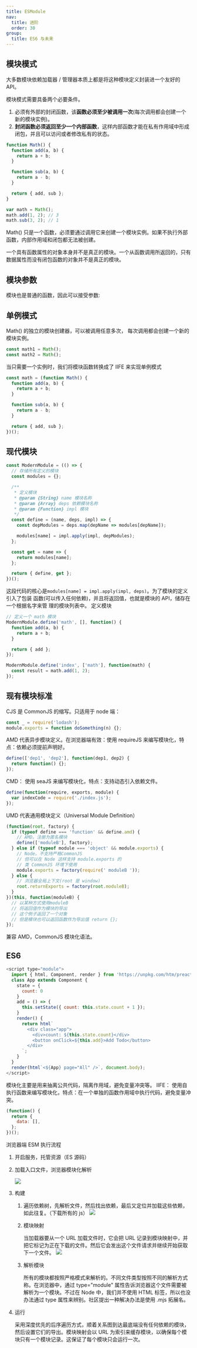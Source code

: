 ```yaml
---
title: ESModule
nav:
  title: 进阶
  order: 30
group:
  title: ES6 与未来
---
```


## 模块模式

大多数模块依赖加载器 / 管理器本质上都是将这种模块定义封装进一个友好的 API。

模块模式需要具备两个必要条件。

1. 必须有外部的封闭函数，该**函数必须至少被调用一次**(每次调用都会创建一个新的模块实例)。
2. **封闭函数必须返回至少一个内部函数**，这样内部函数才能在私有作用域中形成闭包，并且可以访问或者修改私有的状态。

```js
function Math() {
  function add(a, b) {
    return a + b;
  }

  function sub(a, b) {
    return a - b;
  }

  return { add, sub };
}

var math = Math();
math.add(1, 2); // 3
math.sub(3, 2); // 1
```

Math() 只是一个函数，必须要通过调用它来创建一个模块实例。如果不执行外部函数，内部作用域和闭包都无法被创建。

一个具有函数属性的对象本身并不是真正的模块。一个从函数调用所返回的，只有数据属性而没有闭包函数的对象并不是真正的模块。

## 模块参数

模块也是普通的函数，因此可以接受参数:

## 单例模式

Math() 的独立的模块创建器，可以被调用任意多次， 每次调用都会创建一个新的模块实例。

```js
const math1 = Math();
const math2 = Math();
```

当只需要一个实例时，我们将模块函数转换成了 IIFE 来实现单例模式

```js
const math = (function Math() {
  function add(a, b) {
    return a + b;
  }

  function sub(a, b) {
    return a - b;
  }

  return { add, sub };
})();
```

## 现代模块

```js
const ModernModule = (() => {
  // 存储所有定义的模块
  const modules = {};

  /**
   * 定义模块
   * @param {String} name 模块名称
   * @param {Array} deps 依赖模块名称
   * @param {Function} impl 模块
   */
  const define = (name, deps, impl) => {
    const depModules = deps.map(depName => modules[depName]);

    modules[name] = impl.apply(impl, depModules);
  };

  const get = name => {
    return modules[name];
  };

  return { define, get };
})();
```

这段代码的核心是`modules[name] = impl.apply(impl, deps)`。为了模块的定义引入了包装 函数(可以传入任何依赖)，并且将返回值，也就是模块的 API，储存在一个根据名字来管 理的模块列表中。
定义模块

```js
// 定义一个 math 模块
ModernModule.define('math', [], function() {
  function add(a, b) {
    return a + b;
  }

  return { add };
});

ModernModule.define('index', ['math'], function(math) {
  const result = math.add(1, 2);
});
```

## 现有模块标准

CJS 是 CommonJS 的缩写。只适用于 node 端：

```js
const _ = require('lodash');
module.exports = function doSomething(n) {};
```

AMD 代表异步模块定义。在浏览器端有效：使用 requireJS 来编写模块化，特点：依赖必须提前声明好。

```js
define(['dep1', 'dep2'], function(dep1, dep2) {
  return function() {};
});
```

CMD： 使用 seaJS 来编写模块化，特点：支持动态引入依赖文件。

```js
define(function(require, exports, module) {
  var indexCode = require('./index.js');
});
```

UMD 代表通用模块定义（Universal Module Definition）

```js
(function(root, factory) {
  if (typeof define === 'function' && define.amd) {
    // AMD。注册为匿名模块
    define(['moduleB'], factory);
  } else if (typeof module === 'object' && module.exports) {
    // Node。不支持严格CommonJS
    // 但可以在 Node 这样支持 module.exports 的
    // 类 CommonJS 环境下使用
    module.exports = factory(require(' moduleB '));
  } else {
    // 浏览器全局上下文(root 是 window)
    root.returnExports = factory(root.moduleB);
  }
})(this, function(moduleB) {
  // 以某种方式使用moduleB
  // 将返回值作为模块的导出
  // 这个例子返回了一个对象
  // 但是模块也可以返回函数作为导出值 return {};
});
```

兼容 AMD，CommonJS 模块化语法。

## ES6

```js
<script type="module">
  import { html, Component, render } from 'https://unpkg.com/htm/preact/standalone.module.js';
  class App extends Component {
    state = {
      count: 0
    }
    add = () => {
      this.setState({ count: this.state.count + 1 });
    }
    render() {
      return html`
        <div class="app">
          <div>count: ${this.state.count}</div>
          <button onClick=${this.add}>Add Todo</button>
        </div>
      `;
    }
  }
  render(html`<${App} page="All" />`, document.body);
</script>
```

模块化主要是用来抽离公共代码，隔离作用域，避免变量冲突等。
IIFE： 使用自执行函数来编写模块化，特点：在一个单独的函数作用域中执行代码，避免变量冲突。

```js
(function() {
  return {
    data: [],
  };
})();
```

浏览器端 ESM 执行流程

1. 开启服务，托管资源（ES 源码）
2. 加载入口文件，浏览器模块化解析

   ![](https://cy-picgo.oss-cn-hangzhou.aliyuncs.com/20211021094151.png)

3. 构建

   1. 遍历依赖树，先解析文件，然后找出依赖，最后又定位并加载这些依赖，如此往复。（下载所有的 js）
      ![](https://cy-picgo.oss-cn-hangzhou.aliyuncs.com/20211021094034.png)

   2. 模块映射

      当加载器要从一个 URL 加载文件时，它会把 URL 记录到模块映射中，并把它标记为正在下载的文件。然后它会发出这个文件请求并继续开始获取下一个文件。
      ![](https://cy-picgo.oss-cn-hangzhou.aliyuncs.com/20211021094330.png)

   3. 解析模块

      所有的模块都按照严格模式来解析的。不同文件类型按照不同的解析方式称。在浏览器中，通过 type="module" 属性告诉浏览器这个文件需要被解析为一个模块。不过在 Node 中，我们并不使用 HTML 标签，所以也没办法通过 type 属性来辨别。社区提出一种解决办法是使用 .mjs 拓展名。

4. 运行

   采用深度优先的后序遍历方式，顺着关系图到达最底端没有任何依赖的模块，然后设置它们的导出。模块映射会以 URL 为索引来缓存模块，以确保每个模块只有一个模块记录。这保证了每个模块只会运行一次。
